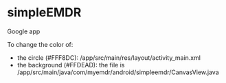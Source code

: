 # simpleEMDR
Google app

To change the color of:
- the circle (#FFF8DC): /app/src/main/res/layout/activity_main.xml
- the background (#FFDEAD): the file is /app/src/main/java/com/myemdr/android/simpleemdr/CanvasView.java

